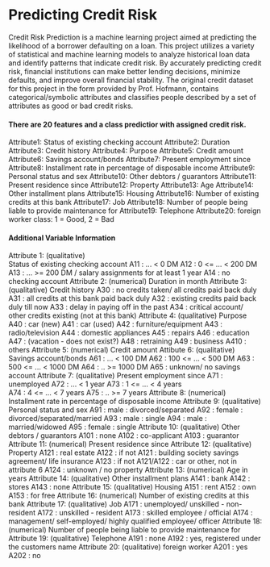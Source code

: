 # Predicting Credit Risk 

Credit Risk Prediction is a machine learning project aimed at predicting the likelihood of a borrower defaulting on a loan. This project utilizes a variety of statistical and machine learning models to analyze historical loan data and identify patterns that indicate credit risk. By accurately predicting credit risk, financial institutions can make better lending decisions, minimize defaults, and improve overall financial stability. The original credit dataset for this project in the form provided by Prof. Hofmann, contains categorical/symbolic attributes and classifies people described by a set of attributes as good or bad credit risks.

#### There are 20 features and a class predictior with assigned credit risk.
Attribute1: Status of existing checking account
Attribute2: Duration
Attribute3: Credit history
Attribute4: Purpose
Attribute5: Credit amount
Attribute6: Savings account/bonds
Attribute7: Present employment since
Attribute8: Installment rate in percentage of disposable income
Attribute9: Personal status and sex
Attribute10: Other debtors / guarantors
Attribute11: Present residence since
Attribute12: Property
Attribute13: Age
Attribute14: Other installment plans
Attribute15: Housing
Attribute16: Number of existing credits at this bank
Attribute17: Job
Attribute18: Number of people being liable to provide maintenance for
Attribute19: Telephone
Attribute20: foreign worker
class: 1 = Good, 2 = Bad

#### Additional Variable Information
Attribute 1:  (qualitative)      
 Status of existing checking account
             A11 :      ... <    0 DM
	       A12 : 0 <= ... <  200 DM
	       A13 :      ... >= 200 DM / salary assignments for at least 1 year
               A14 : no checking account
Attribute 2:  (numerical)
	      Duration in month
Attribute 3:  (qualitative)
	      Credit history
	      A30 : no credits taken/ all credits paid back duly
              A31 : all credits at this bank paid back duly
	      A32 : existing credits paid back duly till now
              A33 : delay in paying off in the past
	      A34 : critical account/  other credits existing (not at this bank)
Attribute 4:  (qualitative)
	      Purpose
	      A40 : car (new)
	      A41 : car (used)
	      A42 : furniture/equipment
	      A43 : radio/television
	      A44 : domestic appliances
	      A45 : repairs
	      A46 : education
	      A47 : (vacation - does not exist?)
	      A48 : retraining
	      A49 : business
	      A410 : others
Attribute 5:  (numerical)
	      Credit amount
Attibute 6:  (qualitative)
	      Savings account/bonds
	      A61 :          ... <  100 DM
	      A62 :   100 <= ... <  500 DM
	      A63 :   500 <= ... < 1000 DM
	      A64 :          .. >= 1000 DM
              A65 :   unknown/ no savings account
Attribute 7:  (qualitative)
	      Present employment since
	      A71 : unemployed
	      A72 :       ... < 1 year
	      A73 : 1  <= ... < 4 years  
	      A74 : 4  <= ... < 7 years
	      A75 :       .. >= 7 years
Attribute 8:  (numerical)
	      Installment rate in percentage of disposable income
Attribute 9:  (qualitative)
	      Personal status and sex
	      A91 : male   : divorced/separated
	      A92 : female : divorced/separated/married
        A93 : male   : single
	      A94 : male   : married/widowed
	      A95 : female : single
Attribute 10: (qualitative)
	      Other debtors / guarantors
	      A101 : none
	      A102 : co-applicant
	      A103 : guarantor
Attribute 11: (numerical)
	      Present residence since
Attribute 12: (qualitative)
	      Property
	      A121 : real estate
	      A122 : if not A121 : building society savings agreement/ life insurance
       A123 : if not A121/A122 : car or other, not in attribute 6
	      A124 : unknown / no property
Attribute 13: (numerical)
	      Age in years
Attribute 14: (qualitative)
	      Other installment plans 
	      A141 : bank
	      A142 : stores
	      A143 : none
Attribute 15: (qualitative)
	      Housing
	      A151 : rent
	      A152 : own
	      A153 : for free
Attribute 16: (numerical)
              Number of existing credits at this bank
Attribute 17: (qualitative)
	      Job
	      A171 : unemployed/ unskilled  - non-resident
	      A172 : unskilled - resident
	      A173 : skilled employee / official
	      A174 : management/ self-employed/
		     highly qualified employee/ officer
Attribute 18: (numerical)
	      Number of people being liable to provide maintenance for
Attribute 19: (qualitative)
	      Telephone
	      A191 : none
	      A192 : yes, registered under the customers name
Attribute 20: (qualitative)
	      foreign worker
	      A201 : yes
	      A202 : no

